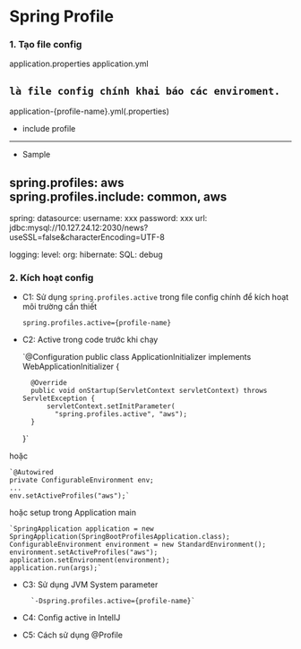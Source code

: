 # Spring Profile

### 1. Tạo file config

application.properties
application.yml

`là file config chính khai báo các enviroment.` 
---
application-{profile-name}.yml(.properties)


* include profile
---

* Sample

spring.profiles: aws<br>
spring.profiles.include: common, aws
---
spring:
  datasource:
    username: xxx
    password: xxx
    url: jdbc:mysql://10.127.24.12:2030/news?useSSL=false&characterEncoding=UTF-8
    
logging:
  level:
    org:
      hibernate:
        SQL: debug
        
### 2. Kích hoạt config

+ C1: Sử dụng `spring.profiles.active` trong file config chính để kích hoạt môi trường cần thiết

    `spring.profiles.active={profile-name}`

+ C2: Active trong code trước khi chạy

    `@Configuration
    public class ApplicationInitializer 
      implements WebApplicationInitializer {
     
        @Override
        public void onStartup(ServletContext servletContext) throws ServletException {
            servletContext.setInitParameter(
              "spring.profiles.active", "aws");
        }
    }`

hoặc 

    `@Autowired
    private ConfigurableEnvironment env;
    ...
    env.setActiveProfiles("aws");`

hoặc setup trong Application main

    `SpringApplication application = new SpringApplication(SpringBootProfilesApplication.class);
    ConfigurableEnvironment environment = new StandardEnvironment();
    environment.setActiveProfiles("aws");
    application.setEnvironment(environment);
    application.run(args);`

+ C3: Sử dụng JVM System parameter

        `-Dspring.profiles.active={profile-name}`

+ C4: Config active in IntelIJ

+ C5: Cách sử dụng @Profile


